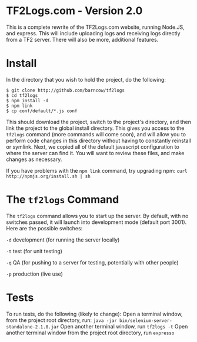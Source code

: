 # TF2Logs.com - Version 2.0

This is a complete rewrite of the TF2Logs.com website, running Node.JS, and express. This will include uploading logs and receiving logs directly from a TF2 server. There will also be more, additional features.

# Install

In the directory that you wish to hold the project, do the following:

```
$ git clone http://github.com/barncow/tf2logs
$ cd tf2logs
$ npm install -d
$ npm link
$ cp conf/default/*.js conf
```

This should download the project, switch to the project's directory, and then link the project to the global install directory. This gives you access to the `tf2logs` command (more commands will come soon), and will allow you to perform code changes in this directory without having to constantly reinstall or symlink. Next, we copied all of the default javascript configuration to where the server can find it. You will want to review these files, and make changes as necessary.

If you have problems with the `npm link` command, try upgrading npm: `curl http://npmjs.org/install.sh | sh`

# The `tf2logs` Command

The `tf2logs` command allows you to start up the server. By default, with no switches passed, it will launch into development mode (default port 3001). Here are the possible switches:

`-d` development (for running the server locally)

`-t` test (for unit testing)

`-q` QA (for pushing to a server for testing, potentially with other people)

`-p` production (live use)

# Tests
To run tests, do the following (likely to change):
Open a terminal window, from the project root directory, run: `java -jar bin/selenium-server-standalone-2.1.0.jar`
Open another terminal window, run `tf2logs -t`
Open another terminal window from the project root directory, run `expresso`

